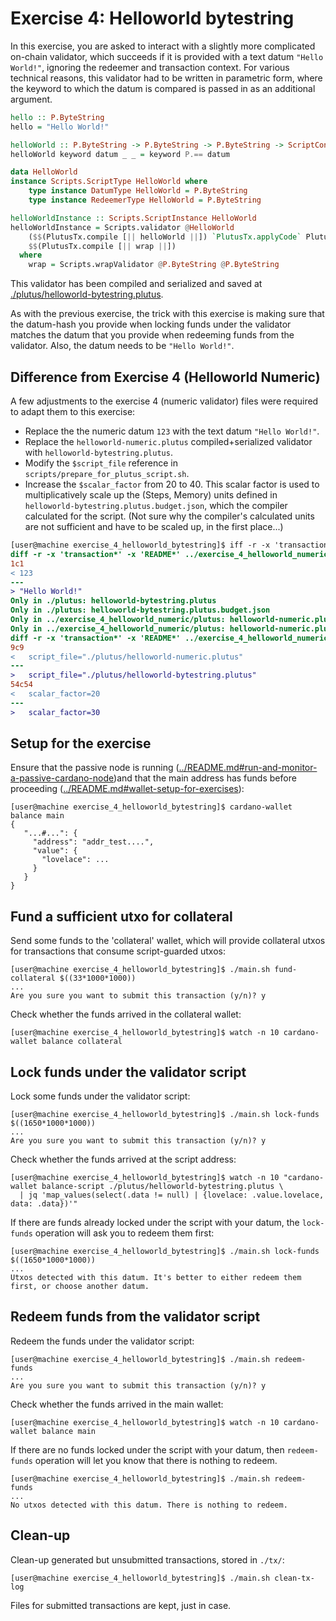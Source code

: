 # Exercise 4: Helloworld bytestring
In this exercise, you are asked to interact with a slightly more complicated on-chain validator, which succeeds if it is provided with a text datum `"Hello World!"`, ignoring the redeemer and transaction context. For various technical reasons, this validator had to be written in parametric form, where the keyword to which the datum is compared is passed in as an additional argument.
```haskell
hello :: P.ByteString
hello = "Hello World!"

helloWorld :: P.ByteString -> P.ByteString -> P.ByteString -> ScriptContext -> P.Bool
helloWorld keyword datum _ _ = keyword P.== datum

data HelloWorld
instance Scripts.ScriptType HelloWorld where
    type instance DatumType HelloWorld = P.ByteString
    type instance RedeemerType HelloWorld = P.ByteString

helloWorldInstance :: Scripts.ScriptInstance HelloWorld
helloWorldInstance = Scripts.validator @HelloWorld
    ($$(PlutusTx.compile [|| helloWorld ||]) `PlutusTx.applyCode` PlutusTx.liftCode hello)
    $$(PlutusTx.compile [|| wrap ||])
  where
    wrap = Scripts.wrapValidator @P.ByteString @P.ByteString
```

This validator has been compiled and serialized and saved at [./plutus/helloworld-bytestring.plutus](./plutus/helloworld-bytestring.plutus).

As with the previous exercise, the trick with this exercise is making sure that the datum-hash you provide when locking funds under the validator matches the datum that you provide when redeeming funds from the validator. Also, the datum needs to be `"Hello World!"`.

## Difference from Exercise 4 (Helloworld Numeric)
A few adjustments to the exercise 4 (numeric validator) files were required to adapt them to this exercise:
- Replace the the numeric datum `123` with the text datum `"Hello World!"`.
- Replace the `helloworld-numeric.plutus` compiled+serialized validator with `helloworld-bytestring.plutus`.
- Modify the `$script_file` reference in `scripts/prepare_for_plutus_script.sh`.
- Increase the `$scalar_factor` from 20 to 40. This scalar factor is used to multiplicatively scale up the (Steps, Memory) units defined in `helloworld-bytestring.plutus.budget.json`, which the compiler calculated for the script. (Not sure why the compiler's calculated units are not sufficient and have to be scaled up, in the first place...)

```diff
[user@machine exercise_4_helloworld_bytestring]$ iff -r -x 'transaction*' -x 'README*' ../exercise_4_helloworld_numeric/ ./
diff -r -x 'transaction*' -x 'README*' ../exercise_4_helloworld_numeric/datum.txt ./datum.txt
1c1
< 123
---
> "Hello World!"
Only in ./plutus: helloworld-bytestring.plutus
Only in ./plutus: helloworld-bytestring.plutus.budget.json
Only in ../exercise_4_helloworld_numeric/plutus: helloworld-numeric.plutus
Only in ../exercise_4_helloworld_numeric/plutus: helloworld-numeric.plutus.budget.json
diff -r -x 'transaction*' -x 'README*' ../exercise_4_helloworld_numeric/scripts/prepare_for_plutus_script.sh ./scripts/prepare_for_plutus_script.sh
9c9
<   script_file="./plutus/helloworld-numeric.plutus"
---
>   script_file="./plutus/helloworld-bytestring.plutus"
54c54
<   scalar_factor=20
---
>   scalar_factor=30
```

## Setup for the exercise
Ensure that the passive node is running ([../README.md#run-and-monitor-a-passive-cardano-node](../README.md#run-and-monitor-a-passive-cardano-node))and that the main address has funds before proceeding ([../README.md#wallet-setup-for-exercises](../README.md#wallet-setup-for-exercises)):
```
[user@machine exercise_4_helloworld_bytestring]$ cardano-wallet balance main
{
   "...#...": {
     "address": "addr_test....",
     "value": {
       "lovelace": ...
     }
   }
}
```

## Fund a sufficient utxo for collateral
Send some funds to the 'collateral' wallet, which will provide collateral utxos for transactions that consume script-guarded utxos:
```
[user@machine exercise_4_helloworld_bytestring]$ ./main.sh fund-collateral $((33*1000*1000))
...
Are you sure you want to submit this transaction (y/n)? y
```

Check whether the funds arrived in the collateral wallet:
```
[user@machine exercise_4_helloworld_bytestring]$ watch -n 10 cardano-wallet balance collateral
```

## Lock funds under the validator script
Lock some funds under the validator script:
```
[user@machine exercise_4_helloworld_bytestring]$ ./main.sh lock-funds $((1650*1000*1000))
...
Are you sure you want to submit this transaction (y/n)? y
```

Check whether the funds arrived at the script address:
```
[user@machine exercise_4_helloworld_bytestring]$ watch -n 10 "cardano-wallet balance-script ./plutus/helloworld-bytestring.plutus \
  | jq 'map_values(select(.data != null) | {lovelace: .value.lovelace, data: .data})'"
```

If there are funds already locked under the script with your datum, the `lock-funds` operation will ask you to redeem them first:
```
[user@machine exercise_4_helloworld_bytestring]$ ./main.sh lock-funds $((1650*1000*1000))
...
Utxos detected with this datum. It's better to either redeem them first, or choose another datum.
```

## Redeem funds from the validator script
Redeem the funds under the validator script:
```
[user@machine exercise_4_helloworld_bytestring]$ ./main.sh redeem-funds
...
Are you sure you want to submit this transaction (y/n)? y
```

Check whether the funds arrived in the main wallet:
```
[user@machine exercise_4_helloworld_bytestring]$ watch -n 10 cardano-wallet balance main
```

If there are no funds locked under the script with your datum, then `redeem-funds` operation will let you know that there is nothing to redeem.
```
[user@machine exercise_4_helloworld_bytestring]$ ./main.sh redeem-funds
...
No utxos detected with this datum. There is nothing to redeem.
```

## Clean-up
Clean-up generated but unsubmitted transactions, stored in `./tx/`:
```
[user@machine exercise_4_helloworld_bytestring]$ ./main.sh clean-tx-log
```

Files for submitted transactions are kept, just in case.
